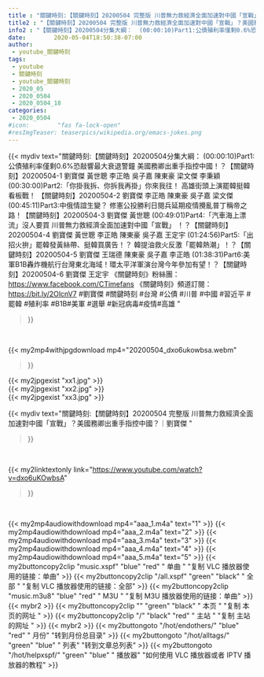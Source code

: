 ```yaml
---
title : "關鍵時刻:【關鍵時刻】20200504 完整版 川普無力救經濟全面加速對中國「宣戰」？美國務卿出重手指控中國？｜劉寶傑 "
title2 : "【關鍵時刻】20200504 完整版 川普無力救經濟全面加速對中國「宣戰」？美國務卿出重手指控中國？｜劉寶傑 "
info2 : "【關鍵時刻】20200504分集大綱：  (00:00:10)Part1:公債殖利率僅剩0.6%恐敲響最大衰退警鐘 美國務卿出重手指控中國！？【關鍵時刻】20200504-1 劉寶傑 黃世聰 李正皓 吳子嘉 陳東豪 梁文傑 李秉穎  (00:30:00)Part2:「你掛我拆、你拆我再掛」你來我往！ 高雄街頭上演罷韓挺韓看板戰！ 【關鍵時刻】20200504-2 劉寶傑 李正皓 陳東豪 吳子嘉 梁文傑  (00:45:11)Part3:中俄情誼生變？ 修憲公投勝利日閱兵延期疫情攪亂普丁稱帝之路！【關鍵時刻】20200504-3 劉寶傑 黃世聰  (00:49:01)Part4:「汽車海上漂流」沒人要買 川普無力救經濟全面加速對中國「宣戰」 ！？【關鍵時刻】20200504-4 劉寶傑 黃世聰 李正皓 陳東豪 吳子嘉 王定宇  (01:24:56)Part5:「出招火拚」罷韓發黃絲帶、挺韓買廣告！？ 韓提油救火反激「罷韓熱潮」！？【關鍵時刻】20200504-5 劉寶傑 王瑞德 陳東豪 吳子嘉 李正皓  (01:38:31)Part6:美軍B1B轟炸機航行台灣東北海域！環太平洋軍演台灣今年參加有望！？【關鍵時刻】20200504-6 劉寶傑 王定宇  《關鍵時刻》粉絲團：https://www.facebook.com/CTimefans 《關鍵時刻》頻道訂閱：https://bit.ly/2OlcnV7  #劉寶傑 #關鍵時刻 #台灣 #公債 #川普 #中國 #習近平 #罷韓 #殖利率 #B1B#美軍 #選舉 #新冠病毒#疫情#高雄 "
date:        2020-05-04T18:50:38-07:00
author:
 - youtube_關鍵時刻
tags:
 - youtube
 - 關鍵時刻
 - youtube_關鍵時刻
 - 2020_05
 - 2020_0504
 - 2020_0504_18
categories:
 - 2020_0504
#icon:        "fas fa-lock-open"
#resImgTeaser: teaserpics/wikipedia.org/emacs-jokes.png
---
```


{{< mydiv text="關鍵時刻:【關鍵時刻】20200504分集大綱：  (00:00:10)Part1:公債殖利率僅剩0.6%恐敲響最大衰退警鐘 美國務卿出重手指控中國！？【關鍵時刻】20200504-1 劉寶傑 黃世聰 李正皓 吳子嘉 陳東豪 梁文傑 李秉穎  (00:30:00)Part2:「你掛我拆、你拆我再掛」你來我往！ 高雄街頭上演罷韓挺韓看板戰！ 【關鍵時刻】20200504-2 劉寶傑 李正皓 陳東豪 吳子嘉 梁文傑  (00:45:11)Part3:中俄情誼生變？ 修憲公投勝利日閱兵延期疫情攪亂普丁稱帝之路！【關鍵時刻】20200504-3 劉寶傑 黃世聰  (00:49:01)Part4:「汽車海上漂流」沒人要買 川普無力救經濟全面加速對中國「宣戰」 ！？【關鍵時刻】20200504-4 劉寶傑 黃世聰 李正皓 陳東豪 吳子嘉 王定宇  (01:24:56)Part5:「出招火拚」罷韓發黃絲帶、挺韓買廣告！？ 韓提油救火反激「罷韓熱潮」！？【關鍵時刻】20200504-5 劉寶傑 王瑞德 陳東豪 吳子嘉 李正皓  (01:38:31)Part6:美軍B1B轟炸機航行台灣東北海域！環太平洋軍演台灣今年參加有望！？【關鍵時刻】20200504-6 劉寶傑 王定宇  《關鍵時刻》粉絲團：https://www.facebook.com/CTimefans 《關鍵時刻》頻道訂閱：https://bit.ly/2OlcnV7  #劉寶傑 #關鍵時刻 #台灣 #公債 #川普 #中國 #習近平 #罷韓 #殖利率 #B1B#美軍 #選舉 #新冠病毒#疫情#高雄 "
>}}
<br>


{{< my2mp4withjpgdownload mp4="20200504_dxo6ukowbsa.webm"
>}}

{{< my2jpgexist "xx1.jpg" >}}<br>
{{< my2jpgexist "xx2.jpg" >}}<br>
{{< my2jpgexist "xx3.jpg" >}}<br>



{{< mydiv text="關鍵時刻:【關鍵時刻】20200504 完整版 川普無力救經濟全面加速對中國「宣戰」？美國務卿出重手指控中國？｜劉寶傑 "
>}}
<br>

{{< my2linktextonly link="https://www.youtube.com/watch?v=dxo6uKOwbsA"
>}}


<br>

{{< my2mp4audiowithdownload mp4="aaa_1.m4a"    text="1" >}}
{{< my2mp4audiowithdownload mp4="aaa_2.m4a"    text="2" >}}
{{< my2mp4audiowithdownload mp4="aaa_3.m4a"    text="3" >}}
{{< my2mp4audiowithdownload mp4="aaa_4.m4a"    text="4" >}}
{{< my2mp4audiowithdownload mp4="aaa_5.m4a"    text="5" >}}
{{< my2buttoncopy2clip "music.xspf"        "blue"   "red"    " 单曲 "  "复制 VLC 播放器使用的链接：单曲" >}} {{< my2buttoncopy2clip "/all.xspf"         "green"  "black"  " 全部 "  "复制 VLC 播放器使用的链接：全部" >}} {{< my2buttoncopy2clip "music.m3u8"        "blue"   "red"    " M3U  "    "复制 M3U 播放器使用的链接：单曲" >}} {{< mybr2 >}} {{< my2buttoncopy2clip ""                  "green"  "black"  " 本页 "    "复制 本页的网址 " >}} {{< my2buttoncopy2clip "/"                 "black"  "red"    " 主站 "    "复制 主站的网址 " >}} {{< mybr2 >}} {{< my2buttongoto      "/hot/endothers/"   "blue"   "red"    " 月份"   "转到月份总目录" >}} {{< my2buttongoto      "/hot/alltags/"     "green"  "blue"   " 列表"   "转到文章总列表" >}} {{< my2buttongoto      "/hot/helpxspf/"    "green"  "blue"   " 播放器" "如何使用 VLC 播放器或者 IPTV 播放器的教程" >}} 

